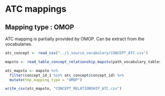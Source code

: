 ATC mappings
================

## Mapping type : OMOP

ATC mapping is partially provided by OMOP. Can be extract from the
vocabularies.

``` r
atc_concept <- read_csv("../1_source_vocabulary/CONCEPT_ATC.csv")

mapsto <- read_table_concept_relationship_mapsto(path_vocabulary_tables)

atc_mapsto <- mapsto %>% 
  filter(concept_id_1 %in% atc_concept$concept_id) %>% 
  mutate(tmp_mapping_type = "OMOP")
```

``` r
write_csv(atc_mapsto, "CONCEPT_RELATIONSHIP_ATC.csv")
```
